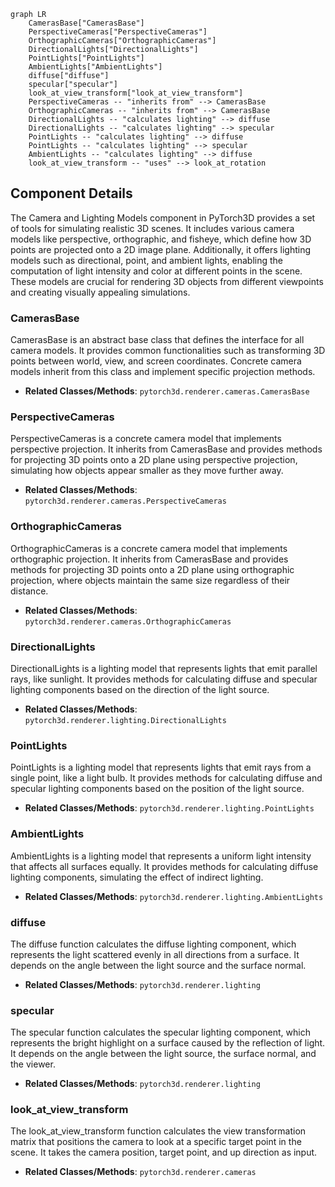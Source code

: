 ```mermaid
graph LR
    CamerasBase["CamerasBase"]
    PerspectiveCameras["PerspectiveCameras"]
    OrthographicCameras["OrthographicCameras"]
    DirectionalLights["DirectionalLights"]
    PointLights["PointLights"]
    AmbientLights["AmbientLights"]
    diffuse["diffuse"]
    specular["specular"]
    look_at_view_transform["look_at_view_transform"]
    PerspectiveCameras -- "inherits from" --> CamerasBase
    OrthographicCameras -- "inherits from" --> CamerasBase
    DirectionalLights -- "calculates lighting" --> diffuse
    DirectionalLights -- "calculates lighting" --> specular
    PointLights -- "calculates lighting" --> diffuse
    PointLights -- "calculates lighting" --> specular
    AmbientLights -- "calculates lighting" --> diffuse
    look_at_view_transform -- "uses" --> look_at_rotation
```

## Component Details

The Camera and Lighting Models component in PyTorch3D provides a set of tools for simulating realistic 3D scenes. It includes various camera models like perspective, orthographic, and fisheye, which define how 3D points are projected onto a 2D image plane. Additionally, it offers lighting models such as directional, point, and ambient lights, enabling the computation of light intensity and color at different points in the scene. These models are crucial for rendering 3D objects from different viewpoints and creating visually appealing simulations.

### CamerasBase
CamerasBase is an abstract base class that defines the interface for all camera models. It provides common functionalities such as transforming 3D points between world, view, and screen coordinates. Concrete camera models inherit from this class and implement specific projection methods.
- **Related Classes/Methods**: `pytorch3d.renderer.cameras.CamerasBase`

### PerspectiveCameras
PerspectiveCameras is a concrete camera model that implements perspective projection. It inherits from CamerasBase and provides methods for projecting 3D points onto a 2D plane using perspective projection, simulating how objects appear smaller as they move further away.
- **Related Classes/Methods**: `pytorch3d.renderer.cameras.PerspectiveCameras`

### OrthographicCameras
OrthographicCameras is a concrete camera model that implements orthographic projection. It inherits from CamerasBase and provides methods for projecting 3D points onto a 2D plane using orthographic projection, where objects maintain the same size regardless of their distance.
- **Related Classes/Methods**: `pytorch3d.renderer.cameras.OrthographicCameras`

### DirectionalLights
DirectionalLights is a lighting model that represents lights that emit parallel rays, like sunlight. It provides methods for calculating diffuse and specular lighting components based on the direction of the light source.
- **Related Classes/Methods**: `pytorch3d.renderer.lighting.DirectionalLights`

### PointLights
PointLights is a lighting model that represents lights that emit rays from a single point, like a light bulb. It provides methods for calculating diffuse and specular lighting components based on the position of the light source.
- **Related Classes/Methods**: `pytorch3d.renderer.lighting.PointLights`

### AmbientLights
AmbientLights is a lighting model that represents a uniform light intensity that affects all surfaces equally. It provides methods for calculating diffuse lighting components, simulating the effect of indirect lighting.
- **Related Classes/Methods**: `pytorch3d.renderer.lighting.AmbientLights`

### diffuse
The diffuse function calculates the diffuse lighting component, which represents the light scattered evenly in all directions from a surface. It depends on the angle between the light source and the surface normal.
- **Related Classes/Methods**: `pytorch3d.renderer.lighting`

### specular
The specular function calculates the specular lighting component, which represents the bright highlight on a surface caused by the reflection of light. It depends on the angle between the light source, the surface normal, and the viewer.
- **Related Classes/Methods**: `pytorch3d.renderer.lighting`

### look_at_view_transform
The look_at_view_transform function calculates the view transformation matrix that positions the camera to look at a specific target point in the scene. It takes the camera position, target point, and up direction as input.
- **Related Classes/Methods**: `pytorch3d.renderer.cameras`
